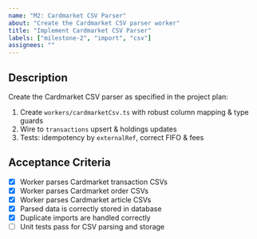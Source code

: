 ```yaml
---
name: "M2: Cardmarket CSV Parser"
about: "Create the Cardmarket CSV parser worker"
title: "Implement Cardmarket CSV Parser"
labels: ["milestone-2", "import", "csv"]
assignees: ""
---
```


## Description

Create the Cardmarket CSV parser as specified in the project plan:

1. Create `workers/cardmarketCsv.ts` with robust column mapping & type guards
2. Wire to `transactions` upsert & holdings updates
3. Tests: idempotency by `externalRef`, correct FIFO & fees

## Acceptance Criteria

- [x] Worker parses Cardmarket transaction CSVs
- [x] Worker parses Cardmarket order CSVs
- [x] Worker parses Cardmarket article CSVs
- [x] Parsed data is correctly stored in database
- [x] Duplicate imports are handled correctly
- [ ] Unit tests pass for CSV parsing and storage